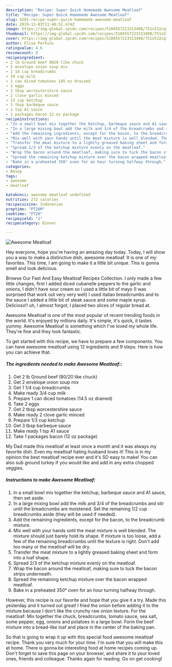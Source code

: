```yaml
---
description: "Recipe: Super Quick Homemade Awesome Meatloaf"
title: "Recipe: Super Quick Homemade Awesome Meatloaf"
slug: 4201-recipe-super-quick-homemade-awesome-meatloaf
date: 2019-12-03T11:40:51.474Z
image: https://img-global.cpcdn.com/recipes/5104557223313408/751x532cq70/awesome-meatloaf-recipe-main-photo.jpg
thumbnail: https://img-global.cpcdn.com/recipes/5104557223313408/751x532cq70/awesome-meatloaf-recipe-main-photo.jpg
cover: https://img-global.cpcdn.com/recipes/5104557223313408/751x532cq70/awesome-meatloaf-recipe-main-photo.jpg
author: Elsie Perkins
ratingvalue: 4.6
reviewcount: 8
recipeingredient:
- 2 lb Ground beef 8020 like chuck
- 2 envelope onion soup mix
- 1 14 cup breadcrumbs
- 34 cup milk
- 1 can diced tomatoes 145 oz drained
- 2 eggs
- 2 tbsp worcestershire sauce
- 2 clove garlic minced
- 13 cup ketchup
- 3 tbsp barbeque sauce
- 1 tsp A1 sauce
- 1 packages bacon 12 oz package
recipeinstructions:
- "In a small bowl mix together the ketchup, barbeque sauce and A1 sauce, then set aside."
- "In a large mixing bowl add the milk and 3/4 of the breadcrumbs and stir until the breadcrumbs are moistened. Set the remaining 1/2 cup breadcrumbs aside (they will be used if needed)."
- "Add the remaining ingredients, except for the bacon, to the breadcrumb mixture."
- "Mix well with your hands until the meat mixture is well blended. The mixture should just barely hold its shape. If mixture is too loose, add a few of the remaining breadcrumbs until the texture is right. Don&#39;t add too many or the meatloaf will be dry."
- "Transfer the meat mixture to a lightly greased baking sheet and form into a loaf shape."
- "Spread 2/3 of the ketchup mixture evenly on the meatloaf."
- "Wrap the bacon around the meatloaf, making sure to tuck the bacon strips underneath."
- "Spread the remaining ketchup mixture over the bacon wrapped meatloaf."
- "Bake in a preheated 350° oven for an hour turning halfway through."
categories:
- Resep
tags:
- awesome
- meatloaf

katakunci: awesome meatloaf undefined
nutrition: 272 calories
recipecuisine: Indonesian
preptime: "PT26M"
cooktime: "PT2H"
recipeyield: "2"
recipecategory: Dinner

---
```



![Awesome Meatloaf](https://img-global.cpcdn.com/recipes/5104557223313408/751x532cq70/awesome-meatloaf-recipe-main-photo.jpg)

Hey everyone, hope you're having an amazing day today. Today, I will show you a way to make a distinctive dish, awesome meatloaf. It is one of my favorites. This time, I am going to make it a little bit unique. This is gonna smell and look delicious.

Browse Our Fast And Easy Meatloaf Recipes Collection. I only made a few little changes, first I added diced cubanelle peppers to the garlic and onions, I didn&#39;t have sour cream so I used a little bit of mayo (I was sorprised that work out very very well) I used italian breadcrumbs and to the sauce I added a little bit of steak sauce and some maple syrup. Delicioso!! uh, I almost forgot, I placed two slices of regular bread at.

Awesome Meatloaf is one of the most popular of recent trending foods in the world. It's enjoyed by millions daily. It's simple, it's quick, it tastes yummy. Awesome Meatloaf is something which I've loved my whole life. They're fine and they look fantastic.


To get started with this recipe, we have to prepare a few components. You can have awesome meatloaf using 12 ingredients and 9 steps. Here is how you can achieve that.

##### The ingredients needed to make Awesome Meatloaf::

1. Get 2 lb Ground beef (80/20 like chuck)
1. Get 2 envelope onion soup mix
1. Get 1 1/4 cup breadcrumbs
1. Make ready 3/4 cup milk
1. Prepare 1 can diced tomatoes (14.5 oz drained)
1. Take 2 eggs
1. Get 2 tbsp worcestershire sauce
1. Make ready 2 clove garlic minced
1. Prepare 1/3 cup ketchup
1. Get 3 tbsp barbeque sauce
1. Make ready 1 tsp A1 sauce
1. Take 1 packages bacon (12 oz package)


My Dad made this meatloaf at least once a month and it was always my favorite dish. Even my meatloaf hating husband loves it! This is in my opinion the best meatloaf recipe ever and it&#39;s SO easy to make! You can also sub ground turkey if you would like and add in any extra chopped veggies. 

##### Instructions to make Awesome Meatloaf:

1. In a small bowl mix together the ketchup, barbeque sauce and A1 sauce, then set aside.
1. In a large mixing bowl add the milk and 3/4 of the breadcrumbs and stir until the breadcrumbs are moistened. Set the remaining 1/2 cup breadcrumbs aside (they will be used if needed).
1. Add the remaining ingredients, except for the bacon, to the breadcrumb mixture.
1. Mix well with your hands until the meat mixture is well blended. The mixture should just barely hold its shape. If mixture is too loose, add a few of the remaining breadcrumbs until the texture is right. Don&#39;t add too many or the meatloaf will be dry.
1. Transfer the meat mixture to a lightly greased baking sheet and form into a loaf shape.
1. Spread 2/3 of the ketchup mixture evenly on the meatloaf.
1. Wrap the bacon around the meatloaf, making sure to tuck the bacon strips underneath.
1. Spread the remaining ketchup mixture over the bacon wrapped meatloaf.
1. Bake in a preheated 350° oven for an hour turning halfway through.


However, this recipe is our favorite and hope that you give it a try. Made this yesterday and it turned out great! I fried the onion before adding it to the mixture because I don&#39;t like the crunchy raw onion texture. For the meatloaf: Mix together the chuck, breadcrumbs, tomato sauce, sea salt, some pepper, egg, onions and potatoes in a large bowl. Form the beef mixture into a bread-like loaf and place in the center of the baking pan. 

So that is going to wrap it up with this special food awesome meatloaf recipe. Thank you very much for your time. I'm sure that you will make this at home. There is gonna be interesting food at home recipes coming up. Don't forget to save this page on your browser, and share it to your loved ones, friends and colleague. Thanks again for reading. Go on get cooking!
